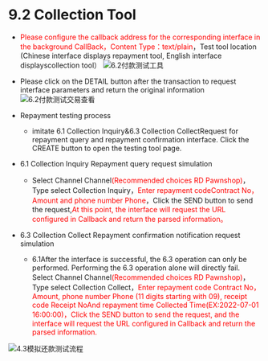 # 9.2 Collection Tool

- <font color = red>Please configure the callback address for the corresponding interface in the background CallBack，Content Type：text/plain</font>，Test tool location (Chinese interface displays repayment tool, English interface displayscollection tool）
![6.2付款测试工具](/en/public/6.2付款测试工具.png "Shiprock")

- Please click on the DETAIL button after the transaction to request interface parameters and return the original information
![6.2付款测试交易查看](/en/public/6.2付款测试交易查看.png "Shiprock")
- Repayment testing process
    - imitate 6.1 Collection Inquiry&6.3 Collection CollectRequest for repayment query and repayment confirmation interface. Click the CREATE button to open the testing tool page.
- 6.1 Collection Inquiry Repayment query request simulation
    - Select Channel Channel<font color = red>(Recommended choices RD Pawnshop)</font>，Type select Collection Inquiry，<font color = red>Enter repayment codeContract No，Amount and phone number Phone</font>，Click the SEND button to send the request,<font color = red>At this point, the interface will request the URL configured in Callback and return the parsed information。</font>

- 6.3 Collection Collect Repayment confirmation notification request simulation

    - 6.1After the interface is successful, the 6.3 operation can only be performed. Performing the 6.3 operation alone will directly fail. Select Channel Channel<font color = red>(Recommended choices RD Pawnshop)</font>，Type select Collection Collect，<font color = red>Enter repayment code Contract No，Amount, phone number Phone (11 digits starting with 09), receipt code Receipt NoAnd repayment time Collected Time(EX:2022-07-01 16:00:00)，Click the SEND button to send the request, and the interface will request the URL configured in Callback and return the parsed information.</font>

![4.3模拟还款测试流程](/en/public/4.3模拟还款测试流程.png "Shiprock")

